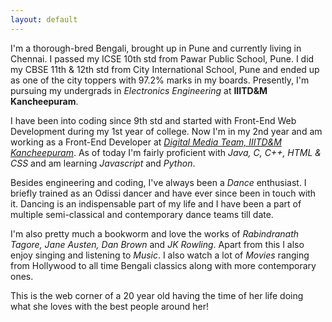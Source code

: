```yaml
---
layout: default
---
```



I'm a thorough-bred Bengali, brought up in Pune and currently living in Chennai. I passed my ICSE 10th std from Pawar Public School, Pune. I did my CBSE 11th & 12th std from City International School, Pune and ended up as one of the city toppers with 97.2% marks in my boards. Presently, I'm pursuing my undergrads in *Electronics Engineering* at **IIITD&M Kancheepuram**.
                  
I have been into coding since 9th std and started with Front-End Web Development during my 1st year of college. Now I'm in my 2nd year and am working as a Front-End Developer at [*Digital Media Team, IIITD&M Kancheepuram*](https://github.com/DMT-IIITDM). As of today I'm fairly proficient with *Java, C, C++, HTML & CSS* and am learning *Javascript* and *Python*.
                  
Besides engineering and coding, I've always been a *Dance* enthusiast. I briefly trained as an Odissi dancer and have ever since been in touch with it. Dancing is an indispensable part of my life and I have been a part of multiple semi-classical and contemporary dance teams till date.
                  
I'm also pretty much a bookworm and love the works of *Rabindranath Tagore, Jane Austen, Dan Brown* and *JK Rowling*. Apart from this I also enjoy singing and listening to *Music*. I also watch a lot of *Movies* ranging from Hollywood to all time Bengali classics along with more contemporary ones.
                  
This is the web corner of a 20 year old having the time of her life doing what she loves with the best people around her!